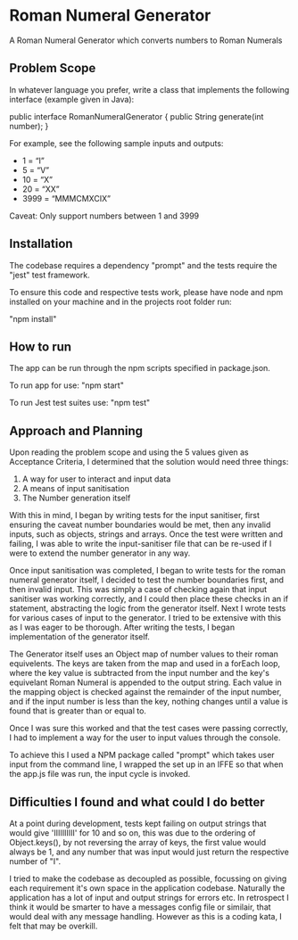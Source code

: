 # Roman Numeral Generator
A Roman Numeral Generator which converts numbers to Roman Numerals

## Problem Scope
In whatever language you prefer, write a class that implements the following interface (example given in Java):

public  interface  RomanNumeralGenerator  { 
    public  String  generate(int  number);
}

For  example,  see  the  following  sample  inputs  and  outputs: 
* 1  =  “I”
* 5  =  “V”
* 10  =  “X”
* 20  =  “XX”
* 3999  =  “MMMCMXCIX”

Caveat: Only support numbers between 1 and 3999

## Installation

The codebase requires a dependency "prompt" and the tests require the "jest" test framework.

To ensure this code and respective tests work, please have node and npm installed on your machine and in the projects root folder run:

"npm install"

## How to run

The app can be run through the npm scripts specified in package.json.

To run app for use: "npm start"

To run Jest test suites use: "npm test"

## Approach and Planning

Upon reading the problem scope and using the 5 values given as Acceptance Criteria, I determined that the solution would need three things:

1. A way for user to interact and input data
2. A means of input sanitisation
3. The Number generation itself

With this in mind, I began by writing tests for the input sanitiser, first ensuring the caveat number boundaries would be met, then any invalid inputs, such as objects, strings and arrays. Once the test were written and failing, I was able to write the input-sanitiser file that can be re-used if I were to extend the number generator in any way.

Once input sanitisation was completed, I began to write tests for the roman numeral generator itself, I decided to test the number boundaries first, and then invalid input. This was simply a case of checking again that input sanitiser was working correctly, and I could then place these checks in an if statement, abstracting the logic from the generator itself. Next I wrote tests for various cases of input to the generator. I tried to be extensive with this as I was eager to be thorough. After writing the tests, I began implementation of the generator itself.

The Generator itself uses an Object map of number values to their roman equivelents. The keys are taken from the map and used in a forEach loop, where the key value is subtracted from the input number and the key's equivelant Roman Numeral is appended to the output string. Each value in the mapping object is checked against the remainder of the input number, and if the input number is less than the key, nothing changes until a value is found that is greater than or equal to.

Once I was sure this worked and that the test cases were passing correctly, I had to implement a way for the user to input values through the console.

To achieve this I used a NPM package called "prompt" which takes user input from the command line, I wrapped the set up in an IFFE so that when the app.js file was run, the input cycle is invoked.


## Difficulties I found and what could I do better

At a point during development, tests kept failing on output strings that would give 'IIIIIIIIII' for 10 and so on, this was due to the ordering of Object.keys(), by not reversing the array of keys, the first value would always be 1, and any number that was input would just return the respective number of "I".

I tried to make the codebase as decoupled as possible, focussing on giving each requirement it's own space in the application codebase. Naturally the application has a lot of input and output strings for errors etc. In retrospect I think it would be smarter to have a messages config file or similair, that would deal with any message handling. However as this is a coding kata, I felt that may be overkill.


